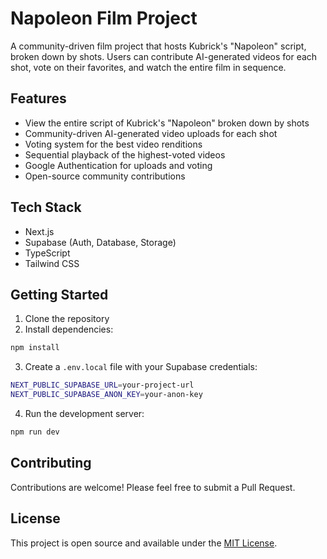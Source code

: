 # Napoleon Film Project

A community-driven film project that hosts Kubrick's "Napoleon" script, broken down by shots. Users can contribute AI-generated videos for each shot, vote on their favorites, and watch the entire film in sequence.

## Features

- View the entire script of Kubrick's "Napoleon" broken down by shots
- Community-driven AI-generated video uploads for each shot
- Voting system for the best video renditions
- Sequential playback of the highest-voted videos
- Google Authentication for uploads and voting
- Open-source community contributions

## Tech Stack

- Next.js
- Supabase (Auth, Database, Storage)
- TypeScript
- Tailwind CSS

## Getting Started

1. Clone the repository
2. Install dependencies:
```bash
npm install
```

3. Create a `.env.local` file with your Supabase credentials:
```bash
NEXT_PUBLIC_SUPABASE_URL=your-project-url
NEXT_PUBLIC_SUPABASE_ANON_KEY=your-anon-key
```

4. Run the development server:
```bash
npm run dev
```

## Contributing

Contributions are welcome! Please feel free to submit a Pull Request.

## License

This project is open source and available under the [MIT License](LICENSE).
